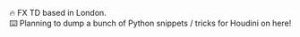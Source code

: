 <p>🔥 FX TD based in London. <br> 
⌨️ Planning to dump a bunch of Python snippets / tricks for Houdini on here! <p>
